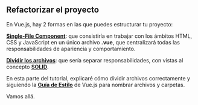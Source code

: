 ## Refactorizar el proyecto

En Vue.js, hay 2 formas en las que puedes estructurar tu proyecto:

**[Single-File Component](https://br.vuejs.org/v2/guide/single-file-components.html)**: que consistiría en trabajar con los ámbitos HTML, CSS y JavaScript en un único archivo **.vue**, que centralizará todas las responsabilidades de apariencia y comportamiento.  

**[Dividir los archivos](https://forum.vuejs.org/t/split-single-file-component/34155)**: que sería separar responsabilidades, con vistas al concepto **[SOLID](https://www.infoq.com/br/news/2014/02/solid-principios-javascript/)**.

En esta parte del tutorial, explicaré cómo dividir archivos correctamente y siguiendo la **[Guía de Estilo](https://vuejs.org/v2/style-guide/)** de Vue.js para nombrar archivos y carpetas.

Vamos allá.
